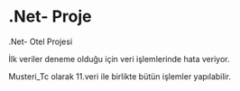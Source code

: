 # .Net- Proje
 .Net- Otel Projesi
 
 

 İlk veriler deneme olduğu için veri işlemlerinde hata veriyor.
 
 
 
 
 Musteri_Tc  olarak 11.veri ile birlikte bütün işlemler yapılabilir.

